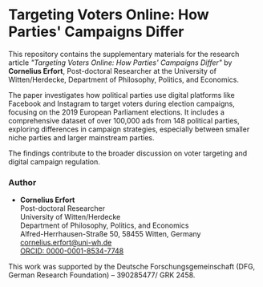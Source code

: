 # Targeting Voters Online: How Parties' Campaigns Differ

This repository contains the supplementary materials for the research article *"Targeting Voters Online: How Parties' Campaigns Differ"* by **Cornelius Erfort**, Post-doctoral Researcher at the University of Witten/Herdecke, Department of Philosophy, Politics, and Economics.

The paper investigates how political parties use digital platforms like Facebook and Instagram to target voters during election campaigns, focusing on the 2019 European Parliament elections. It includes a comprehensive dataset of over 100,000 ads from 148 political parties, exploring differences in campaign strategies, especially between smaller niche parties and larger mainstream parties. 

The findings contribute to the broader discussion on voter targeting and digital campaign regulation.

### Author
- **Cornelius Erfort**  
  Post-doctoral Researcher  
  University of Witten/Herdecke  
  Department of Philosophy, Politics, and Economics  
  Alfred-Herrhausen-Straße 50, 58455 Witten, Germany  
  [cornelius.erfort@uni-wh.de](mailto:cornelius.erfort@uni-wh.de)  
  [ORCID: 0000-0001-8534-7748](https://orcid.org/0000-0001-8534-7748)

This work was supported by the Deutsche Forschungsgemeinschaft (DFG, German Research Foundation) – 390285477/ GRK 2458.
